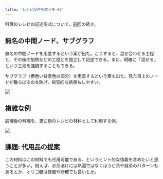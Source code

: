 ```yaml
---
title: 'レシピ記述形式メモ #2'
---
```

料理のレシピの記述形式について、[前回](https://r7kamura.com/articles/2022-05-13-mermaid-recipe-memo)の続き。

無名の中間ノード、サブグラフ
--------------

無名の中間ノードを用意するという案が出た。こうすると、混ぜ合わせる工程と、その後の加熱などの工程とを独立して記述できる。また、明確に「混ぜる」という工程を強調することもできる。

サブグラフ（黄色い背景色の部分）を用意するという案も出た。見た目上のノードが散らばるのを防げ、視覚的な誘導もしやすい。

![](https://lh4.googleusercontent.com/77JB8jrFF7XujCcsTz4rDwG7vkMqJQRzjNBHjI_1Fba0S32WKAJogvbDXzDw8g5FuRs1OkvclOKWfovfgnueopfsiu4RJWiiBb85ViGgx9n4kuG1zCZn1oAwQK5a9c8hviJ3ki2WtcYVKY_M7JX3Tw)

複雑な例
----

調理後の料理を、更に別のレシピの材料として利用する例。

![](https://lh4.googleusercontent.com/HlyEC9y41CCdqlmmRtOMp1Ms-7F1dlkteWkYP6eCpvGSQGb65bH4FZ5bZXvV9IkKeuB_IFeS3Sq2aRv6e_6aV0s_2m9Wed13Jlo5mE5eFroduwS2AwsE4ZhwA4QhgeysMU75IGvWLKDSeQk6LnRqqQ)

課題: 代用品の提案
----------

この材料はこの材料でも代用可能である、というヒント的な情報を含めたいと思うことが多い。例えば、お茶漬けには熱湯ではなくほうじ茶や緑茶のパターンもあるとか、オリゴ糖は蜂蜜や砂糖でも良いとか。
